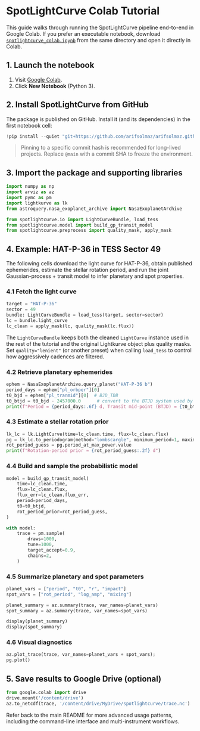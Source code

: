 # SpotLightCurve Colab Tutorial

This guide walks through running the SpotLightCurve pipeline end-to-end in Google Colab. If you prefer an executable notebook, download [`spotlightcurve_colab.ipynb`](spotlightcurve_colab.ipynb) from the same directory and open it directly in Colab.

## 1. Launch the notebook

1. Visit [Google Colab](https://colab.research.google.com/).
2. Click **New Notebook** (Python 3).

## 2. Install SpotLightCurve from GitHub

The package is published on GitHub. Install it (and its dependencies) in the first notebook cell:

```python
!pip install --quiet "git+https://github.com/arifsolmaz/arifsolmaz.github.io@main"
```

> Pinning to a specific commit hash is recommended for long-lived projects. Replace `@main` with a commit SHA to freeze the environment.

## 3. Import the package and supporting libraries

```python
import numpy as np
import arviz as az
import pymc as pm
import lightkurve as lk
from astroquery.nasa_exoplanet_archive import NasaExoplanetArchive

from spotlightcurve.io import LightCurveBundle, load_tess
from spotlightcurve.model import build_gp_transit_model
from spotlightcurve.preprocess import quality_mask, apply_mask
```

## 4. Example: HAT-P-36 in TESS Sector 49

The following cells download the light curve for HAT-P-36, obtain published ephemerides, estimate the stellar rotation period, and run the joint Gaussian-process + transit model to infer planetary and spot properties.

### 4.1 Fetch the light curve

```python
target = "HAT-P-36"
sector = 49
bundle: LightCurveBundle = load_tess(target, sector=sector)
lc = bundle.light_curve
lc_clean = apply_mask(lc, quality_mask(lc.flux))
```

The `LightCurveBundle` keeps both the cleaned `LightCurve` instance used in the
rest of the tutorial and the original Lightkurve object plus quality masks. Set
`quality="lenient"` (or another preset) when calling `load_tess` to control how
aggressively cadences are filtered.

### 4.2 Retrieve planetary ephemerides

```python
ephem = NasaExoplanetArchive.query_planet("HAT-P-36 b")
period_days = ephem["pl_orbper"][0]
t0_bjd = ephem["pl_tranmid"][0]  # BJD_TDB
t0_btjd = t0_bjd - 2457000.0      # convert to the BTJD system used by TESS
print(f"Period = {period_days:.6f} d, Transit mid-point (BTJD) = {t0_btjd:.6f}")
```

### 4.3 Estimate a stellar rotation prior

```python
lk_lc = lk.LightCurve(time=lc_clean.time, flux=lc_clean.flux)
pg = lk_lc.to_periodogram(method="lombscargle", minimum_period=1, maximum_period=25)
rot_period_guess = pg.period_at_max_power.value
print(f"Rotation-period prior ≈ {rot_period_guess:.2f} d")
```

### 4.4 Build and sample the probabilistic model

```python
model = build_gp_transit_model(
    time=lc_clean.time,
    flux=lc_clean.flux,
    flux_err=lc_clean.flux_err,
    period=period_days,
    t0=t0_btjd,
    rot_period_prior=rot_period_guess,
)

with model:
    trace = pm.sample(
        draws=1000,
        tune=1000,
        target_accept=0.9,
        chains=2,
    )
```

### 4.5 Summarize planetary and spot parameters

```python
planet_vars = ["period", "t0", "r", "impact"]
spot_vars = ["rot_period", "log_amp", "mixing"]

planet_summary = az.summary(trace, var_names=planet_vars)
spot_summary = az.summary(trace, var_names=spot_vars)

display(planet_summary)
display(spot_summary)
```

### 4.6 Visual diagnostics

```python
az.plot_trace(trace, var_names=planet_vars + spot_vars);
pg.plot()
```

## 5. Save results to Google Drive (optional)

```python
from google.colab import drive
drive.mount('/content/drive')
az.to_netcdf(trace, '/content/drive/MyDrive/spotlightcurve/trace.nc')
```

Refer back to the main README for more advanced usage patterns, including the command-line interface and multi-instrument workflows.
